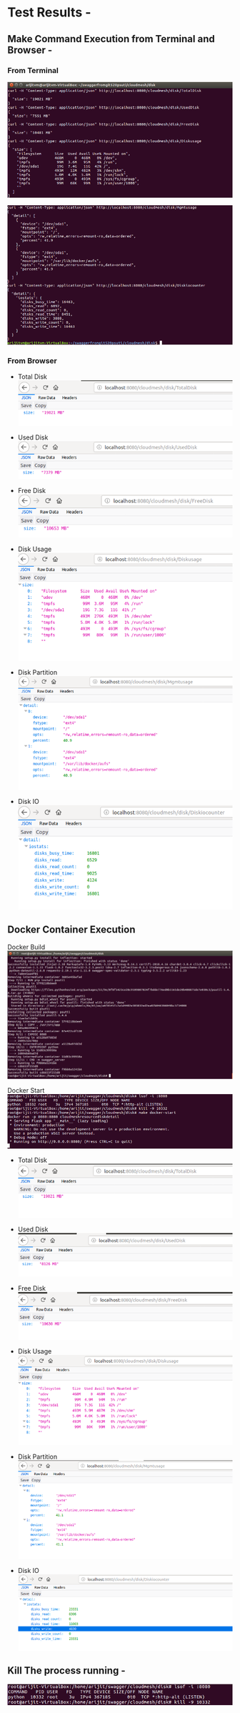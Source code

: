 ﻿# Test Results - 
## Make Command Execution from Terminal and Browser - 

### From Terminal

![Alt](TestResultScreenshots/Screenshot_Make_Server_results1.png)

![Alt](TestResultScreenshots/Screenshot_Make_Server_results2.png)

### From Browser
* Total Disk
![Alt](TestResultScreenshots/ScreenshotWebTotalDisk.png)

* Used Disk
![Alt](TestResultScreenshots/ScreenshotWebUsedDisk.png)

* Free Disk
![Alt](TestResultScreenshots/ScreenshotWebFreeDisk.png)

* Disk Usage
![Alt](TestResultScreenshots/ScreenshotWebDiskUsage.png)

* Disk Partition
![Alt](TestResultScreenshots/ScreenshotfromBrowserDiskMgmt.png)

* Disk IO
![Alt](TestResultScreenshots/ScreenshotfromBrowserDiskIO.png)

## Docker Container Execution

Docker Build 
![Alt](TestResultScreenshots/DockerBuildCompletion.png)

Docker Start 
![Alt](TestResultScreenshots/DockerStartServer.png)

* Total Disk
![Alt](TestResultScreenshots/FromContainer_TotalDisk.png)

* Used Disk
![Alt](TestResultScreenshots/FromContainer_UsedDisk.png)

* Free Disk
![Alt](TestResultScreenshots/FromContainer_FreeDisk.png)

* Disk Usage
![Alt](TestResultScreenshots/FromContainer_DiskUsage.png)

* Disk Partition
![Alt](TestResultScreenshots/FromContainer_Diskpartition.png)

* Disk IO
![Alt](TestResultScreenshots/FromContainer_DiskIO.png)

## Kill The process running -

![Alt](TestResultScreenshots/KillProcess.png)

